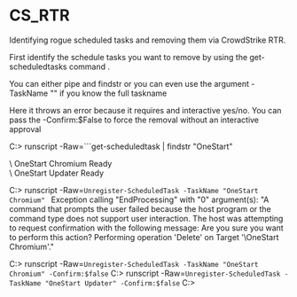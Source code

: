 # CS_RTR


Identifying rogue scheduled tasks and removing them via CrowdStrike RTR.

First identify the schedule tasks you want to remove by using the get-scheduledtasks command .

You can either pipe and findstr or you can even use the argument -TaskName "" if you know the full taskname

Here it throws an error because it requires and interactive yes/no. You can pass the -Confirm:$False to force the removal without an interactive approval

C:\> runscript -Raw=```get-scheduledtask | findstr "OneStart"

\                                              OneStart Chromium                 Ready     
\                                              OneStart Updater                  Ready


C:\> runscript -Raw=```Unregister-ScheduledTask -TaskName "OneStart Chromium" ```
Exception calling "EndProcessing" with "0" argument(s): "A command that prompts the user failed because the host program or the command type does not support user interaction. The host was attempting to request confirmation with the following message: Are you sure you want to perform this action?
Performing operation 'Delete' on Target '\OneStart Chromium'."

C:\> runscript -Raw=```Unregister-ScheduledTask -TaskName "OneStart Chromium" -Confirm:$false```
C:\> runscript -Raw=```Unregister-ScheduledTask -TaskName "OneStart Updater" -Confirm:$false```
C:\>
